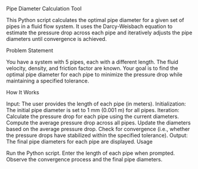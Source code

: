 Pipe Diameter Calculation Tool

This Python script calculates the optimal pipe diameter for a given set of pipes in a fluid flow system. It uses the Darcy-Weisbach equation to estimate the pressure drop across each pipe and iteratively adjusts the pipe diameters until convergence is achieved.

Problem Statement

You have a system with 5 pipes, each with a different length. The fluid velocity, density, and friction factor are known. Your goal is to find the optimal pipe diameter for each pipe to minimize the pressure drop while maintaining a specified tolerance.

How It Works

Input: The user provides the length of each pipe (in meters).
Initialization: The initial pipe diameter is set to 1 mm (0.001 m) for all pipes.
Iteration:
Calculate the pressure drop for each pipe using the current diameters.
Compute the average pressure drop across all pipes.
Update the diameters based on the average pressure drop.
Check for convergence (i.e., whether the pressure drops have stabilized within the specified tolerance).
Output: The final pipe diameters for each pipe are displayed.
Usage

Run the Python script.
Enter the length of each pipe when prompted.
Observe the convergence process and the final pipe diameters.
